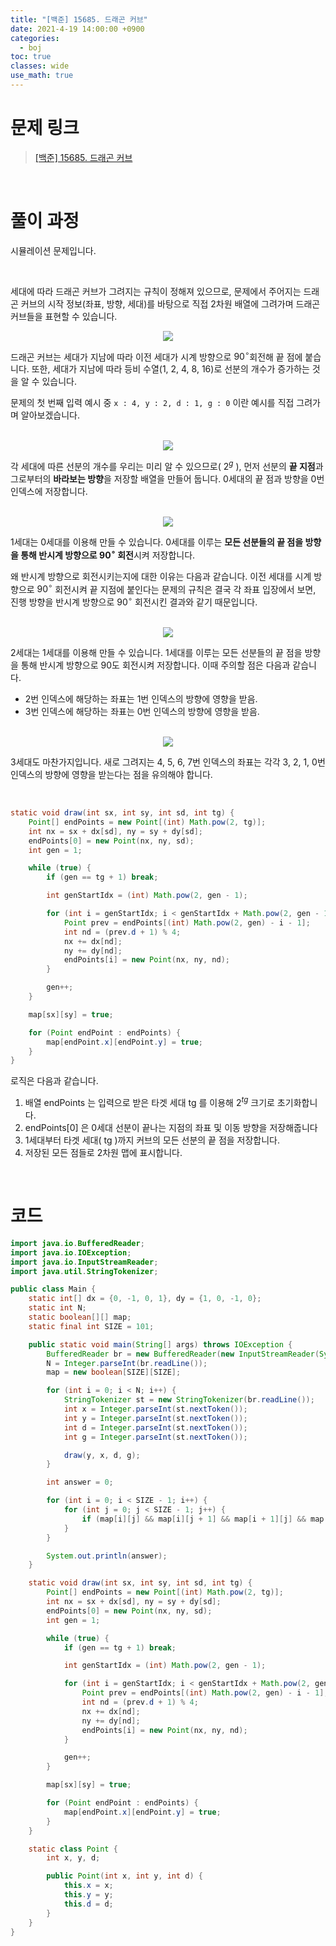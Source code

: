 ```yaml
---
title: "[백준] 15685. 드래곤 커브"
date: 2021-4-19 14:00:00 +0900
categories:
  - boj
toc: true
classes: wide
use_math: true
---
```


# 문제 링크

> [[백준] 15685. 드래곤 커브](https://www.acmicpc.net/problem/15685)

<br>

# 풀이 과정

시뮬레이션 문제입니다.

<br>

세대에 따라 드래곤 커브가 그려지는 규칙이 정해져 있으므로, 문제에서 주어지는 드래곤 커브의 시작 정보(좌표, 방향, 세대)를 바탕으로 직접 2차원 배열에 그려가며 드래곤 커브들을 표현할 수 있습니다.

<center><img src="http://dl.dropbox.com/s/kmh2kugvuikmeck/%EB%B0%B1%EC%A4%80-15685_%EB%93%9C%EB%9E%98%EA%B3%A4%20%EC%BB%A4%EB%B8%8C-1.png"></center>

드래곤 커브는 세대가 지남에 따라 이전 세대가 시계 방향으로 $90^\circ$회전해 끝 점에 붙습니다. 또한, 세대가 지남에 따라 등비 수열(1, 2, 4, 8, 16)로 선분의 개수가 증가하는 것을 알 수 있습니다.

문제의 첫 번째 입력 예시 중 `x : 4, y : 2, d : 1, g : 0` 이란 예시를 직접 그려가며 알아보겠습니다.

<br>

<center><img src="http://dl.dropbox.com/s/hfhnkkriac2bhqi/%EB%B0%B1%EC%A4%80-15685_%EB%93%9C%EB%9E%98%EA%B3%A4%20%EC%BB%A4%EB%B8%8C-2.png"></center>

각 세대에 따른 선분의 개수를 우리는 미리 알 수 있으므로( $2^{g}$ ), 먼저 선분의 **끝 지점**과 그로부터의 **바라보는 방향**을 저장할 배열을 만들어 둡니다. 0세대의 끝 점과 방향을 0번 인덱스에 저장합니다.

<br>

<center><img src="http://dl.dropbox.com/s/1f75ng5s2xd1ul0/%EB%B0%B1%EC%A4%80-15685_%EB%93%9C%EB%9E%98%EA%B3%A4%20%EC%BB%A4%EB%B8%8C-3.png"></center>

1세대는 0세대를 이용해 만들 수 있습니다. 0세대를 이루는 **모든 선분들의 끝 점을 방향을 통해 반시계 방향으로 $90^\circ$ 회전**시켜 저장합니다.

왜 반시계 방향으로 회전시키는지에 대한 이유는 다음과 같습니다. 이전 세대를 시계 방향으로 $90^\circ$ 회전시켜 끝 지점에 붙인다는 문제의 규칙은 결국 각 좌표 입장에서 보면, 진행 방향을 반시계 방향으로 $90^\circ$ 회전시킨 결과와 같기 때문입니다.

<br>

<center><img src="http://dl.dropbox.com/s/f038ysdrcusi4q2/%EB%B0%B1%EC%A4%80-15685_%EB%93%9C%EB%9E%98%EA%B3%A4%20%EC%BB%A4%EB%B8%8C-4.png"></center>

2세대는 1세대를 이용해 만들 수 있습니다. 1세대를 이루는 모든 선분들의 끝 점을 방향을 통해 반시계 방향으로 90도 회전시켜 저장합니다. 이때 주의할 점은 다음과 같습니다.

- 2번 인덱스에 해당하는 좌표는 1번 인덱스의 방향에 영향을 받음.
- 3번 인덱스에 해당하는 좌표는 0번 인덱스의 방향에 영향을 받음.

<br>

<center><img src="http://dl.dropbox.com/s/rzqtdzik23dmi7s/%EB%B0%B1%EC%A4%80-15685_%EB%93%9C%EB%9E%98%EA%B3%A4%20%EC%BB%A4%EB%B8%8C-5.png"></center>

3세대도 마찬가지입니다. 새로 그려지는 4, 5, 6, 7번 인덱스의 좌표는 각각 3, 2, 1, 0번 인덱스의 방향에 영향을 받는다는 점을 유의해야 합니다.

<br>

```java
static void draw(int sx, int sy, int sd, int tg) {
    Point[] endPoints = new Point[(int) Math.pow(2, tg)];
    int nx = sx + dx[sd], ny = sy + dy[sd];
    endPoints[0] = new Point(nx, ny, sd);
    int gen = 1;

    while (true) {
        if (gen == tg + 1) break;

        int genStartIdx = (int) Math.pow(2, gen - 1);

        for (int i = genStartIdx; i < genStartIdx + Math.pow(2, gen - 1); i++) {
            Point prev = endPoints[(int) Math.pow(2, gen) - i - 1];
            int nd = (prev.d + 1) % 4;
            nx += dx[nd];
            ny += dy[nd];
            endPoints[i] = new Point(nx, ny, nd);
        }

        gen++;
    }

    map[sx][sy] = true;

    for (Point endPoint : endPoints) {
        map[endPoint.x][endPoint.y] = true;
    }
}
```

로직은 다음과 같습니다.

1. 배열 endPoints 는 입력으로 받은 타겟 세대 tg 를 이용해 $2^{tg}$ 크기로 초기화합니다.
2. endPoints[0] 은 0세대 선분이 끝나는 지점의 좌표 및 이동 방향을 저장해줍니다
3. 1세대부터 타겟 세대( tg )까지 커브의 모든 선분의 끝 점을 저장합니다.
4. 저장된 모든 점들로 2차원 맵에 표시합니다.

<br>

# 코드

```java
import java.io.BufferedReader;
import java.io.IOException;
import java.io.InputStreamReader;
import java.util.StringTokenizer;

public class Main {
    static int[] dx = {0, -1, 0, 1}, dy = {1, 0, -1, 0};
    static int N;
    static boolean[][] map;
    static final int SIZE = 101;

    public static void main(String[] args) throws IOException {
        BufferedReader br = new BufferedReader(new InputStreamReader(System.in));
        N = Integer.parseInt(br.readLine());
        map = new boolean[SIZE][SIZE];

        for (int i = 0; i < N; i++) {
            StringTokenizer st = new StringTokenizer(br.readLine());
            int x = Integer.parseInt(st.nextToken());
            int y = Integer.parseInt(st.nextToken());
            int d = Integer.parseInt(st.nextToken());
            int g = Integer.parseInt(st.nextToken());

            draw(y, x, d, g);
        }

        int answer = 0;

        for (int i = 0; i < SIZE - 1; i++) {
            for (int j = 0; j < SIZE - 1; j++) {
                if (map[i][j] && map[i][j + 1] && map[i + 1][j] && map[i + 1][j + 1]) answer++;
            }
        }

        System.out.println(answer);
    }

    static void draw(int sx, int sy, int sd, int tg) {
        Point[] endPoints = new Point[(int) Math.pow(2, tg)];
        int nx = sx + dx[sd], ny = sy + dy[sd];
        endPoints[0] = new Point(nx, ny, sd);
        int gen = 1;

        while (true) {
            if (gen == tg + 1) break;

            int genStartIdx = (int) Math.pow(2, gen - 1);

            for (int i = genStartIdx; i < genStartIdx + Math.pow(2, gen - 1); i++) {
                Point prev = endPoints[(int) Math.pow(2, gen) - i - 1];
                int nd = (prev.d + 1) % 4;
                nx += dx[nd];
                ny += dy[nd];
                endPoints[i] = new Point(nx, ny, nd);
            }

            gen++;
        }

        map[sx][sy] = true;

        for (Point endPoint : endPoints) {
            map[endPoint.x][endPoint.y] = true;
        }
    }

    static class Point {
        int x, y, d;

        public Point(int x, int y, int d) {
            this.x = x;
            this.y = y;
            this.d = d;
        }
    }
}
```